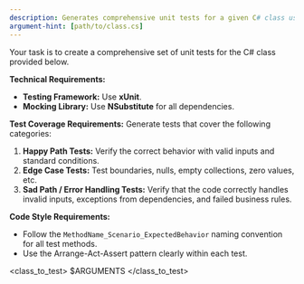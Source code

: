 ```yaml
---
description: Generates comprehensive unit tests for a given C# class using xUnit and NSubstitute.
argument-hint: [path/to/class.cs]
---
```


<task>
Your task is to create a comprehensive set of unit tests for the C# class provided below.

**Technical Requirements:**

- **Testing Framework:** Use **xUnit**.
- **Mocking Library:** Use **NSubstitute** for all dependencies.

**Test Coverage Requirements:**
Generate tests that cover the following categories:

1.  **Happy Path Tests:** Verify the correct behavior with valid inputs and standard conditions.
2.  **Edge Case Tests:** Test boundaries, nulls, empty collections, zero values, etc.
3.  **Sad Path / Error Handling Tests:** Verify that the code correctly handles invalid inputs, exceptions from dependencies, and failed business rules.

**Code Style Requirements:**

- Follow the `MethodName_Scenario_ExpectedBehavior` naming convention for all test methods.
- Use the Arrange-Act-Assert pattern clearly within each test.
</task>

<class_to_test>
$ARGUMENTS
</class_to_test>

